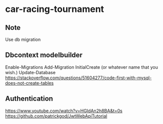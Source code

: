 # car-racing-tournament

## Note
Use db migration

## Dbcontext modelbuilder
Enable-Migrations
Add-Migration InitialCreate (or whatever name that you wish.)
Update-Database
https://stackoverflow.com/questions/51604277/code-first-with-mysql-does-not-create-tables

## Authentication
https://www.youtube.com/watch?v=HGIdAn2h8BA&t=0s
https://github.com/patrickgod/JwtWebApiTutorial
